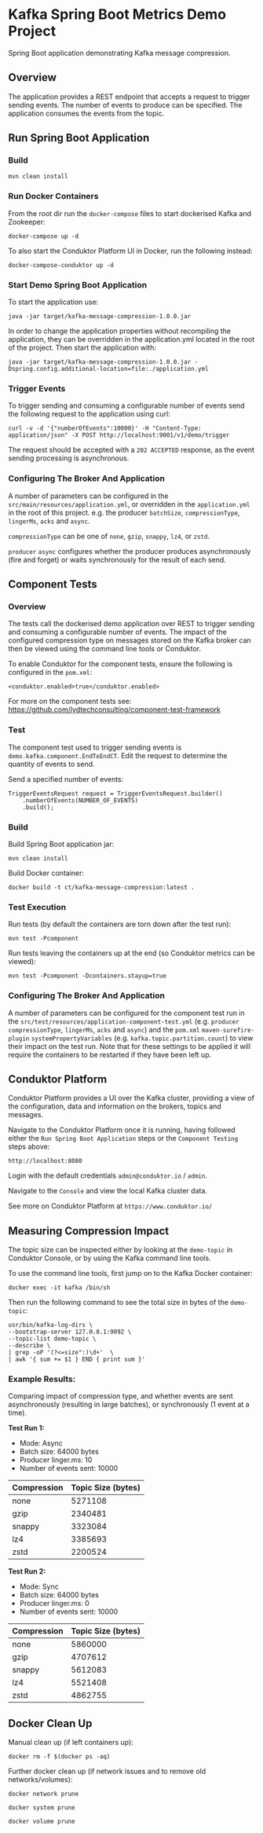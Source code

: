 # Kafka Spring Boot Metrics Demo Project

Spring Boot application demonstrating Kafka message compression.

## Overview

The application provides a REST endpoint that accepts a request to trigger sending events.  The number of events to produce can be specified.  The application consumes the events from the topic. 

## Run Spring Boot Application

### Build
```
mvn clean install
```

### Run Docker Containers

From the root dir run the `docker-compose` files to start dockerised Kafka and Zookeeper:
```
docker-compose up -d
```

To also start the Conduktor Platform UI in Docker, run the following instead: 
```
docker-compose-conduktor up -d
```

### Start Demo Spring Boot Application

To start the application use:
```
java -jar target/kafka-message-compression-1.0.0.jar
```

In order to change the application properties without recompiling the application, they can be overridden in the application.yml located in the root of the project.  Then start the application with:
```
java -jar target/kafka-message-compression-1.0.0.jar -Dspring.config.additional-location=file:./application.yml
```

### Trigger Events

To trigger sending and consuming a configurable number of events send the following request to the application using curl:

```
curl -v -d '{"numberOfEvents":10000}' -H "Content-Type: application/json" -X POST http://localhost:9001/v1/demo/trigger
```

The request should be accepted with a `202 ACCEPTED` response, as the event sending processing is asynchronous. 

### Configuring The Broker And Application

A number of parameters can be configured in the `src/main/resources/application.yml`, or overridden in the `application.yml` in the root of this project.   e.g. the producer `batchSize`, `compressionType`, `lingerMs`, `acks` and `async`.

`compressionType` can be one of `none`, `gzip`, `snappy`, `lz4`, or `zstd`.

`producer` `async` configures whether the producer produces asynchronously (fire and forget) or waits synchronously for the result of each send.

## Component Tests

### Overview

The tests call the dockerised demo application over REST to trigger sending and consuming a configurable number of events.  The impact of the configured compression type on messages stored on the Kafka broker can then be viewed using the command line tools or Conduktor. 

To enable Conduktor for the component tests, ensure the following is configured in the `pom.xml`:

```
<conduktor.enabled>true</conduktor.enabled>
```

For more on the component tests see: https://github.com/lydtechconsulting/component-test-framework

### Test

The component test used to trigger sending events is `demo.kafka.component.EndToEndCT`.  Edit the request to determine the quantity of events to send.

Send a specified number of events: 
```
TriggerEventsRequest request = TriggerEventsRequest.builder()
    .numberOfEvents(NUMBER_OF_EVENTS)
    .build();
```

### Build

Build Spring Boot application jar:
```
mvn clean install
```

Build Docker container:
```
docker build -t ct/kafka-message-compression:latest .
```

### Test Execution

Run tests (by default the containers are torn down after the test run):
```
mvn test -Pcomponent
```

Run tests leaving the containers up at the end (so Conduktor metrics can be viewed):
```
mvn test -Pcomponent -Dcontainers.stayup=true
```

### Configuring The Broker And Application

A number of parameters can be configured for the component test run in the `src/test/resources/application-component-test.yml` (e.g. `producer` `compressionType`, `lingerMs`, `acks` and `async`) and the `pom.xml` `maven-surefire-plugin` `systemPropertyVariables` (e.g. `kafka.topic.partition.count`) to view their impact on the test run.  Note that for these settings to be applied it will require the containers to be restarted if they have been left up.

## Conduktor Platform

Conduktor Platform provides a UI over the Kafka cluster, providing a view of the configuration, data and information on the brokers, topics and messages.

Navigate to the Conduktor Platform once it is running, having followed either the `Run Spring Boot Application` steps or the `Component Testing` steps above:
```
http://localhost:8080
```

Login with the default credentials `admin@conduktor.io` / `admin`.

Navigate to the `Console` and view the local Kafka cluster data.

See more on Conduktor Platform at `https://www.conduktor.io/`

## Measuring Compression Impact

The topic size can be inspected either by looking at the `demo-topic` in Conduktor Console, or by using the Kafka command line tools.

To use the command line tools, first jump on to the Kafka Docker container: 
```
docker exec -it kafka /bin/sh
```

Then run the following command to see the total size in bytes of the `demo-topic`:
```
usr/bin/kafka-log-dirs \
--bootstrap-server 127.0.0.1:9092 \
--topic-list demo-topic \
--describe \
| grep -oP '(?<=size":)\d+'  \
| awk '{ sum += $1 } END { print sum }'
```

### Example Results:

Comparing impact of compression type, and whether events are sent asynchronously (resulting in large batches), or synchronously (1 event at a time). 

**Test Run 1:**

- Mode: Async
- Batch size: 64000 bytes
- Producer linger.ms: 10
- Number of events sent: 10000

|Compression| Topic Size (bytes) |
|---|-----|
|none| 5271108 |
|gzip| 2340481 |
|snappy| 3323084 |
|lz4| 3385693 |
|zstd| 2200524 |

**Test Run 2:**

- Mode: Sync
- Batch size: 64000 bytes
- Producer linger.ms: 0
- Number of events sent: 10000

|Compression| Topic Size (bytes) |
|---|-----|
|none| 5860000 |
|gzip| 4707612 |
|snappy| 5612083 |
|lz4| 5521408 |
|zstd| 4862755 |

## Docker Clean Up

Manual clean up (if left containers up):
```
docker rm -f $(docker ps -aq)
```

Further docker clean up (if network issues and to remove old networks/volumes):
```
docker network prune

docker system prune

docker volume prune
```
